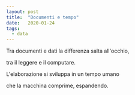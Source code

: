 ```yaml
---
layout: post
title:  "Documenti e tempo"
date:   2020-01-24
tags:
  - data
---
```


Tra documenti e dati la differenza salta all'occhio,

tra il leggere e il computare.

L'elaborazione si sviluppa in un tempo umano

che la macchina comprime, espandendo.
